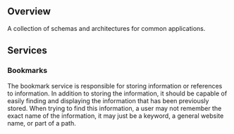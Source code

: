 ## Overview

A collection of schemas and architectures for common applications.

## Services

### Bookmarks

The bookmark service is responsible for storing information or references to information.
In addition to storing the information, it should be capable of easily finding and displaying the information
that has been previously stored. When trying to find this information, a user may not remember the exact name
of the information, it may just be a keyword, a general website name, or part of a path.
